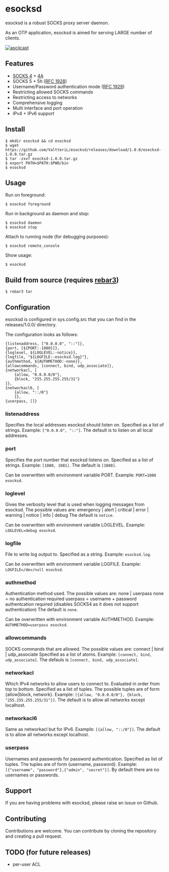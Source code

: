 esocksd
=====

esocksd is a robust SOCKS proxy server daemon. 

As an OTP application, esocksd is aimed for serving LARGE number of clients.

[![asciicast](https://asciinema.org/a/mf11mGQKSobl7TGe7LvD0CBO2.svg)](https://asciinema.org/a/mf11mGQKSobl7TGe7LvD0CBO2)


Features
-----
- [SOCKS 4](https://www.openssh.com/txt/socks4.protocol) + [4A](https://www.openssh.com/txt/socks4a.protocol)
- SOCKS 5 + 5h ([RFC 1928](https://datatracker.ietf.org/doc/html/rfc1928))
- Username/Password authentication mode ([RFC 1929](https://datatracker.ietf.org/doc/html/rfc1929))
- Restricting allowed SOCKS commands
- Restricting access to networks
- Comprehensive logging
- Multi interface and port operation
- IPv4 + IPv6 support


Install
-----

    $ mkdir esocksd && cd esocksd
    $ wget https://github.com/ValtteriL/esocksd/releases/download/1.0.0/esocksd-1.0.0.tar.gz
    $ tar -zxvf esocksd-1.0.0.tar.gz
    $ export PATH=$PATH:$PWD/bin
    $ esocksd


Usage
-----

Run on foreground:
    
    $ esocksd foreground

Run in background as daemon and stop:

    $ esocksd daemon
    $ esocksd stop

Attach to running node (for debugging purposes):

    $ esocksd remote_console

Show usage:
    
    $ esocksd


Build from source (requires [rebar3](https://rebar3.org/))
-----

    $ rebar3 tar


Configuration
-----

esocksd is configured in sys.config.src that you can find in the releases/1.0.0/ directory.


The configuration looks as follows:

```
{listenaddress, ["0.0.0.0", "::"]}, 
{port, [${PORT:-1080}]}, 
{loglevel, ${LOGLEVEL:-notice}}, 
{logfile, "${LOGFILE:-esocksd.log}"}, 
{authmethod, ${AUTHMETHOD:-none}},
{allowcommands, [connect, bind, udp_associate]},
{networkacl, [
    {allow, "0.0.0.0/0"},
    {block, "255.255.255.255/31"}
]},
{networkacl6, [
    {allow, "::/0"}
    ]},
{userpass, []}
```

### listenaddress
Specifies the local addresses esocksd should listen on.
Specified as a list of strings. Example: `["0.0.0.0", "::"]`.
The default is to listen on all local addresses.

### port
Specifies the port number that esocksd listens on. 
Specified as a list of strings. Example: `[1080, 1081]`.
The default is `[1080]`.

Can be overwritten with environment variable PORT. Example: `PORT=1080 esocksd`.

### loglevel
Gives the verbosity level that is used when logging messages from esocksd. The possible values are: 
emergency | alert | critical | error | warning | notice | info | debug
The default is `notice`.

Can be overwritten with environment variable LOGLEVEL. Example: `LOGLEVEL=debug esocksd`.

### logfile
File to write log output to. Specified as a string.
Example: `esocksd.log`.

Can be overwritten with environment variable LOGFILE. Example: `LOGFILE=/dev/null esocksd`.

### authmethod
Authentication method used. The possible values are:
none | userpass
none = no authentication required
userpass = username + password authentcation required (disables SOCKS4 as it does not support authentication)
The default is `none`.

Can be overwritten with environment variable AUTHMETHOD. Example: `AUTHMETHOD=userpass esocksd`.

### allowcommands
SOCKS commands that are allowed. The possible values are: 
connect | bind | udp_associate
Specified as a list of atoms. Example: `[connect, bind, udp_associate]`.
The defauls is `[connect, bind, udp_associate]`.

### networkacl
Which IPv4 networks to allow users to connect to. Evaluated in order from top to bottom.
Specified as a list of tuples. The possible tuples are of form {allow|block, network}.
Example: `[{allow, "0.0.0.0/0"}, {block, "255.255.255.255/31"}]`.
The default is to allow all networks except localhost.

### networkacl6
Same as networkacl but for IPv6.
Example: `[{allow, "::/0"}]`.
The default is to allow all networks except localhost.

### userpass
Usernames and passwords for password authentication.
Specified as list of tuples. The tuples are of form {username, password}.
Example: `[{"username", "password"},{"admin", "secret"}]`.
By default there are no usernames or passwords.


Support
-----
If you are having problems with esocksd, please raise an issue on Github.


Contributing
-----
Contributions are welcome. You can contribute by cloning the repository and creating a pull request.


TODO (for future releases)
-----
- per-user ACL